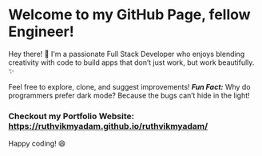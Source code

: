 # Welcome to my GitHub Page, fellow Engineer!

Hey there! 👋 I'm a passionate Full Stack Developer who enjoys blending creativity with code to build apps that don’t just work, but work beautifully. ✨

Feel free to explore, clone, and suggest improvements!
***Fun Fact:*** Why do programmers prefer dark mode? Because the bugs can’t hide in the light!

### Checkout my Portfolio Website: https://ruthvikmyadam.github.io/ruthvikmyadam/

Happy coding! 😄
